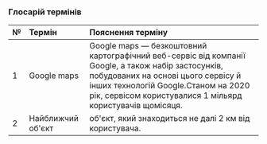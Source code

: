 ### Глосарій термінів
|№|	Термін|	Пояснення терміну
|:-     |:-         |:- |
|1|	Google maps| Google maps — безкоштовний картографічний веб-сервіс від компанії Google, а також набір застосунків, побудованих на основі цього сервісу й інших технологій Google.Станом на 2020 рік, сервісом користувалися 1 мільярд користувачів щомісяця.
|2|	Найближчий об'єкт| об'єкт, який знаходиться не далі 2 км від користувача.
